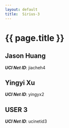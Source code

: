 ```yaml
---
layout: default
title:  Sirius-3
---
```


# {{ page.title }}


## Jason Huang
***UCI Net ID***: jiacheh4

## Yingyi Xu
***UCI Net ID***: yingyx2

## USER 3
***UCI Net ID***: ucinetid3
